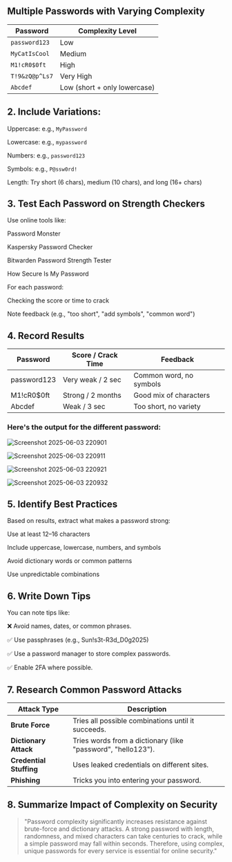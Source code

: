 ## Multiple Passwords with Varying Complexity

| Password       | Complexity Level             |
| -------------- | ---------------------------- |
| `password123`  | Low                          |
| `MyCatIsCool`  | Medium                       |
| `M1!cR0$0ft`   | High                         |
| `T!9&zQ@p^Ls7` | Very High                    |
| `Abcdef`       | Low (short + only lowercase) |

## 2. Include Variations:

Uppercase: e.g., `MyPassword`

Lowercase: e.g., `mypassword`

Numbers: e.g., `password123`

Symbols: e.g., `P@ssw0rd!`

Length: Try short (6 chars), medium (10 chars), and long (16+ chars)

## 3. Test Each Password on Strength Checkers

Use online tools like:

Password Monster

Kaspersky Password Checker

Bitwarden Password Strength Tester

How Secure Is My Password

For each password:

Checking the score or time to crack

Note feedback (e.g., "too short", "add symbols", "common word")

##  4. Record Results
| Password    | Score / Crack Time | Feedback                |
| ----------- | ------------------ | ----------------------- |
| password123 | Very weak / 2 sec  | Common word, no symbols |
| M1!cR0\$0ft | Strong / 2 months  | Good mix of characters  |
| Abcdef      | Weak / 3 sec       | Too short, no variety   |

### Here's the output for the different password:

![Screenshot 2025-06-03 220901](https://github.com/user-attachments/assets/9f28771f-3093-4a45-b7f9-6c90c6d378cf)

![Screenshot 2025-06-03 220911](https://github.com/user-attachments/assets/50db6f86-002d-48ae-8f5f-0e01d63aaace)

![Screenshot 2025-06-03 220921](https://github.com/user-attachments/assets/1e74f73b-8af3-4ec6-847e-956e8a273a06)

![Screenshot 2025-06-03 220932](https://github.com/user-attachments/assets/09ac31b8-8dc0-4d3f-b153-cd65e688fc6d)

## 5. Identify Best Practices

Based on results, extract what makes a password strong:

Use at least 12–16 characters

Include uppercase, lowercase, numbers, and symbols

Avoid dictionary words or common patterns

Use unpredictable combinations

## 6. Write Down Tips

You can note tips like:

❌ Avoid names, dates, or common phrases.

✅ Use passphrases (e.g., Sun!s3t-R3d_D0g2025)

✅ Use a password manager to store complex passwords.

✅ Enable 2FA where possible.

## 7. Research Common Password Attacks

| Attack Type             | Description                                                  |
| ----------------------- | ------------------------------------------------------------ |
| **Brute Force**         | Tries all possible combinations until it succeeds.           |
| **Dictionary Attack**   | Tries words from a dictionary (like "password", "hello123"). |
| **Credential Stuffing** | Uses leaked credentials on different sites.                  |
| **Phishing**            | Tricks you into entering your password.                      |

## 8. Summarize Impact of Complexity on Security

> "Password complexity significantly increases resistance against brute-force and dictionary attacks. A strong password with length, randomness, and mixed characters can take centuries to crack, while a simple password may fall within seconds. Therefore, using complex, unique passwords for every service is essential for online security."



